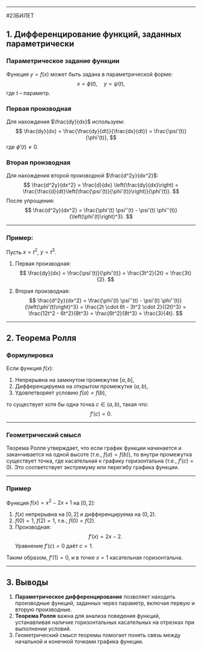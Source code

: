 

---
#23БИЛЕТ
## 1. Дифференцирование функций, заданных параметрически

### Параметрическое задание функции
Функция $y = f(x)$ может быть задана в параметрической форме:
$$
x = \phi(t), \quad y = \psi(t),
$$
где $t$ – параметр.

### Первая производная
Для нахождения $\frac{dy}{dx}$ используем:
$$
\frac{dy}{dx} = \frac{\frac{dy}{dt}}{\frac{dx}{dt}} = \frac{\psi'(t)}{\phi'(t)},
$$
где $\phi'(t) \neq 0$.

### Вторая производная
Для нахождения второй производной $\frac{d^2y}{dx^2}$:
$$
\frac{d^2y}{dx^2} = \frac{d}{dx} \left(\frac{dy}{dx}\right) = \frac{\frac{d}{dt}\left(\frac{\psi'(t)}{\phi'(t)}\right)}{\phi'(t)}.
$$
После упрощения:
$$
\frac{d^2y}{dx^2} = \frac{\phi'(t) \psi''(t) - \psi'(t) \phi''(t)}{\left(\phi'(t)\right)^3}.
$$

---

### Пример:
Пусть $x = t^2$, $y = t^3$.

1. Первая производная:
   $$
   \frac{dy}{dx} = \frac{\psi'(t)}{\phi'(t)} = \frac{3t^2}{2t} = \frac{3t}{2}.
   $$

2. Вторая производная:
   $$
   \frac{d^2y}{dx^2} = \frac{\phi'(t) \psi''(t) - \psi'(t) \phi''(t)}{\left(\phi'(t)\right)^3} = \frac{2t \cdot 6t - 3t^2 \cdot 2}{(2t)^3} = \frac{12t^2 - 6t^2}{8t^3} = \frac{6t^2}{8t^3} = \frac{3}{4t}.
   $$

---

## 2. Теорема Ролля

### Формулировка
Если функция $f(x)$:
1. Непрерывна на замкнутом промежутке $[a, b]$,
2. Дифференцируема на открытом промежутке $(a, b)$,
3. Удовлетворяет условию $f(a) = f(b)$,

то существует хотя бы одна точка $c \in (a, b)$, такая что:
$$
f'(c) = 0.
$$

---

### Геометрический смысл
Теорема Ролля утверждает, что если график функции начинается и заканчивается на одной высоте (т.е., $f(a) = f(b)$), то внутри промежутка существует точка, где касательная к графику горизонтальна (т.е., $f'(c) = 0$). Это соответствует экстремуму или перегибу графика функции.

---

### Пример
Функция $f(x) = x^2 - 2x + 1$ на $[0, 2]$:
1. $f(x)$ непрерывна на $[0, 2]$ и дифференцируема на $(0, 2)$.
2. $f(0) = 1$, $f(2) = 1$, т.е., $f(0) = f(2)$.
3. Производная:
   $$
   f'(x) = 2x - 2.
   $$
   Уравнение $f'(c) = 0$ даёт $c = 1$.

Таким образом, $f'(1) = 0$, и в точке $x = 1$ касательная горизонтальна.

---

## 3. Выводы

1. **Параметрическое дифференцирование** позволяет находить производные функций, заданных через параметр, включая первую и вторую производные.
2. **Теорема Ролля** важна для анализа поведения функций, устанавливая наличие горизонтальных касательных на отрезках при выполнении условий.
3. Геометрический смысл теоремы помогает понять связь между начальной и конечной точками графика функции.
